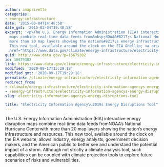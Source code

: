 ```yaml
---
author: anaprivette
categories:
- energy-infrastructure
date: '2015-03-04T14:48:58'
date_gmt: '2015-03-04T19:48:58'
excerpt: '<p>The U.S. Energy Information Administration (EIA) interactive energy disruption
  maps combine real-time data feeds from&nbsp;NOAA&#8217;s National Hurricane Center&nbsp;with
  more than 20 map layers showing the nation&#8217;s energy infrastructure and resources.
  This new tool, available around the clock on the EIA &hellip; <a aria-describedby="post-title-16679302"
  href="https://www.data.gov/climate/energy-infrastructure/electricity-information-agencys-energy-disruptions-tool/">Continued</a></p>'
guid: http://www.data.gov/?p=16679302
id: 16679302
link: https://www.data.gov/climate/energy-infrastructure/electricity-information-agencys-energy-disruptions-tool/
modified: '2020-09-17T15:29:18'
modified_gmt: '2020-09-17T19:29:18'
permalink: /climate/energy-infrastructure/electricity-information-agencys-energy-disruptions-tool/
redirect_from:
- /climate/energy-infrastructure/electricity-information-agencys-energy-disruptions-tool/
- /energy-infrastructure/electricity-information-agencys-energy-disruptions-tool/
slug: electricity-information-agencys-energy-disruptions-tool

title: "Electricity Information Agency\u2019s Energy Disruptions Tool"
---
```


The U.S. Energy Information Administration (EIA) interactive energy disruption maps combine real-time data feeds fromNOAA’s National Hurricane Centerwith more than 20 map layers showing the nation’s energy infrastructure and resources. This new tool, available around the clock on the EIA website, allows industry, energy analysts, government decision makers, and the American public to better see and understand the potential impact of a storm. Although not strictly a climate analysis tool, such capabilities can be coupled with climate projection tools to explore future scenarios of risks and vulnerabilities.
